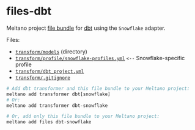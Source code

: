 # files-dbt

Meltano project [file bundle](https://meltano.com/docs/command-line-interface.html#file-bundle) for [dbt](https://www.getdbt.com/) using the `Snowflake` adapter.

Files:
- [`transform/models`](./bundle/transform/models) (directory)
- [`transform/profile/snowflake-profiles.yml`](./bundle/transform/profile/snowflake-profiles.yml) `<--` Snowflake-specific profile 
- [`transform/dbt_project.yml`](./bundle/transform/dbt_project.yml)
- [`transform/.gitignore`](./bundle/transform/.gitignore)

```py
# Add dbt transformer and this file bundle to your Meltano project:
meltano add transformer dbt[snowflake]
# Or:
meltano add transformer dbt-snowflake

# Or, add only this file bundle to your Meltano project:
meltano add files dbt-snowflake
```
